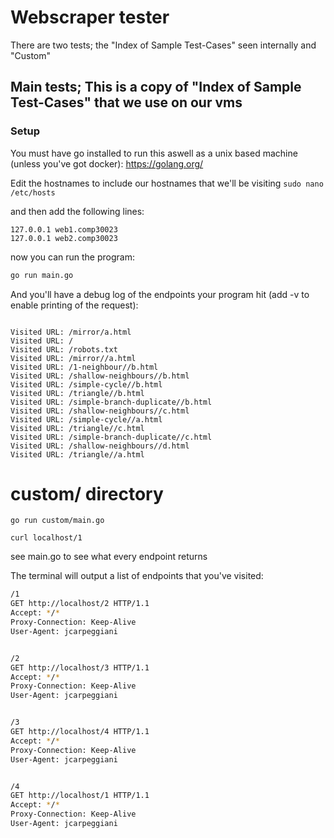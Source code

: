 # Webscraper tester


There are two tests; the "Index of Sample Test-Cases" seen internally and "Custom"

## Main tests; This is a copy of "Index of Sample Test-Cases" that we use on our vms
### Setup
You must have go installed to run this aswell as a unix based machine (unless you've got docker): 
https://golang.org/

Edit the hostnames to include our hostnames that we'll be visiting
`sudo nano /etc/hosts`

and then add the following lines:
```
127.0.0.1 web1.comp30023
127.0.0.1 web2.comp30023
```
now you can run the program:

```bash
go run main.go
```

And you'll have a debug log of the endpoints your program hit (add -v to enable printing of the request):
```

Visited URL: /mirror/a.html
Visited URL: /
Visited URL: /robots.txt
Visited URL: /mirror//a.html
Visited URL: /1-neighbour//b.html
Visited URL: /shallow-neighbours//b.html
Visited URL: /simple-cycle//b.html
Visited URL: /triangle//b.html
Visited URL: /simple-branch-duplicate//b.html
Visited URL: /shallow-neighbours//c.html
Visited URL: /simple-cycle//a.html
Visited URL: /triangle//c.html
Visited URL: /simple-branch-duplicate//c.html
Visited URL: /shallow-neighbours//d.html
Visited URL: /triangle//a.html
```




# custom/ directory
`go run custom/main.go` 

`curl localhost/1`

see main.go to see what every endpoint returns

The terminal will output a list of endpoints that you've visited:
```bash
/1
GET http://localhost/2 HTTP/1.1
Accept: */*
Proxy-Connection: Keep-Alive
User-Agent: jcarpeggiani


/2
GET http://localhost/3 HTTP/1.1
Accept: */*
Proxy-Connection: Keep-Alive
User-Agent: jcarpeggiani


/3
GET http://localhost/4 HTTP/1.1
Accept: */*
Proxy-Connection: Keep-Alive
User-Agent: jcarpeggiani


/4
GET http://localhost/1 HTTP/1.1
Accept: */*
Proxy-Connection: Keep-Alive
User-Agent: jcarpeggiani

```